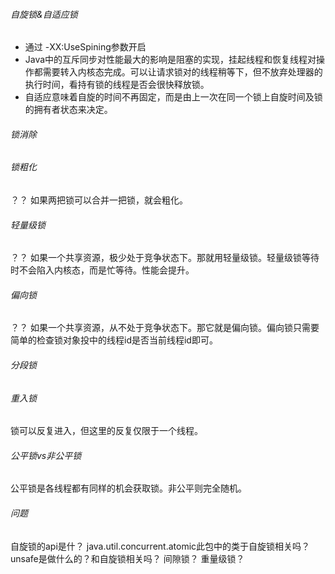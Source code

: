 ###### 自旋锁&自适应锁
- 通过 -XX:UseSpining参数开启
- Java中的互斥同步对性能最大的影响是阻塞的实现，挂起线程和恢复线程对操作都需要转入内核态完成。可以让请求锁对的线程稍等下，但不放弃处理器的执行时间，看持有锁的线程是否会很快释放锁。
- 自适应意味着自旋的时间不再固定，而是由上一次在同一个锁上自旋时间及锁的拥有者状态来决定。

###### 锁消除

###### 锁粗化
？？ 如果两把锁可以合并一把锁，就会粗化。

###### 轻量级锁
？？ 如果一个共享资源，极少处于竞争状态下。那就用轻量级锁。轻量级锁等待时不会陷入内核态，而是忙等待。性能会提升。

###### 偏向锁
？？ 如果一个共享资源，从不处于竞争状态下。那它就是偏向锁。偏向锁只需要简单的检查锁对象投中的线程id是否当前线程id即可。

###### 分段锁

###### 重入锁
锁可以反复进入，但这里的反复仅限于一个线程。

###### 公平锁vs非公平锁
公平锁是各线程都有同样的机会获取锁。非公平则完全随机。

###### 问题
自旋锁的api是什？
java.util.concurrent.atomic此包中的类于自旋锁相关吗？
unsafe是做什么的？和自旋锁相关吗？
间隙锁？
重量级锁？
